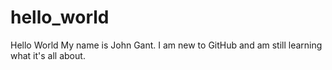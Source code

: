 # hello_world
Hello World
My name is John Gant.  I am new to GitHub and am still learning what it's all about.
